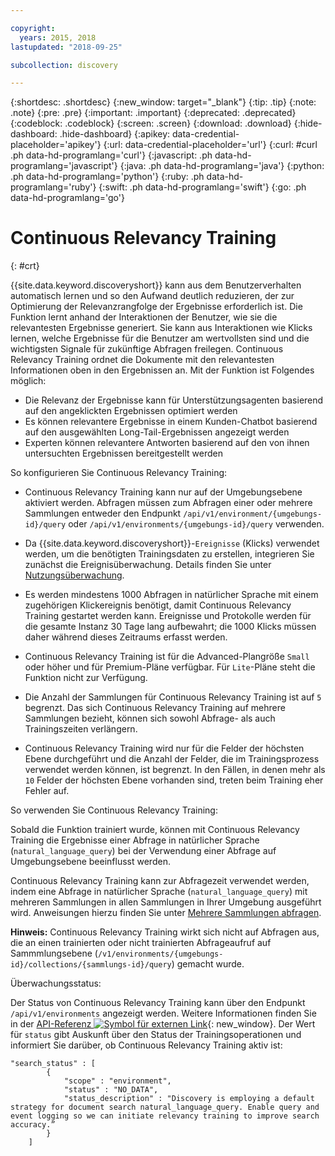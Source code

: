 ```yaml
---

copyright:
  years: 2015, 2018
lastupdated: "2018-09-25"

subcollection: discovery

---
```


{:shortdesc: .shortdesc}
{:new_window: target="_blank"}
{:tip: .tip}
{:note: .note}
{:pre: .pre}
{:important: .important}
{:deprecated: .deprecated}
{:codeblock: .codeblock}
{:screen: .screen}
{:download: .download}
{:hide-dashboard: .hide-dashboard}
{:apikey: data-credential-placeholder='apikey'} 
{:url: data-credential-placeholder='url'}
{:curl: #curl .ph data-hd-programlang='curl'}
{:javascript: .ph data-hd-programlang='javascript'}
{:java: .ph data-hd-programlang='java'}
{:python: .ph data-hd-programlang='python'}
{:ruby: .ph data-hd-programlang='ruby'}
{:swift: .ph data-hd-programlang='swift'}
{:go: .ph data-hd-programlang='go'}

# Continuous Relevancy Training
{: #crt}

{{site.data.keyword.discoveryshort}} kann aus dem Benutzerverhalten automatisch lernen und so den Aufwand deutlich reduzieren, der zur Optimierung der Relevanzrangfolge der Ergebnisse erforderlich ist. Die Funktion lernt anhand der Interaktionen der Benutzer, wie sie die relevantesten Ergebnisse generiert. Sie kann aus Interaktionen wie Klicks lernen, welche Ergebnisse für die Benutzer am wertvollsten sind und die wichtigsten Signale für zukünftige Abfragen freilegen. Continuous Relevancy Training ordnet die Dokumente mit den relevantesten Informationen oben in den Ergebnissen an. Mit der Funktion ist Folgendes möglich:

- Die Relevanz der Ergebnisse kann für Unterstützungsagenten basierend auf den angeklickten Ergebnissen optimiert werden
- Es können relevantere Ergebnisse in einem Kunden-Chatbot basierend auf den ausgewählten Long-Tail-Ergebnissen angezeigt werden 
- Experten können relevantere Antworten basierend auf den von ihnen untersuchten Ergebnissen bereitgestellt werden

So konfigurieren Sie Continuous Relevancy Training:

- Continuous Relevancy Training kann nur auf der Umgebungsebene aktiviert werden. Abfragen müssen zum Abfragen einer oder mehrere Sammlungen entweder den Endpunkt `/api/v1/environment/{umgebungs-id}/query` oder `/api/v1/environments/{umgebungs-id}/query` verwenden.
- Da {{site.data.keyword.discoveryshort}}-`Ereignisse` (Klicks) verwendet werden, um die benötigten Trainingsdaten zu erstellen, integrieren Sie zunächst die Ereignisüberwachung. Details finden Sie unter [Nutzungsüberwachung](/docs/services/discovery?topic=discovery-usage#usage).

- Es werden mindestens 1000 Abfragen in natürlicher Sprache mit einem zugehörigen Klickereignis benötigt, damit Continuous Relevancy Training gestartet werden kann. Ereignisse und Protokolle werden für die gesamte Instanz 30 Tage lang aufbewahrt; die 1000 Klicks müssen daher während dieses Zeitraums erfasst werden.
- Continuous Relevancy Training ist für die Advanced-Plangröße `Small` oder höher und für Premium-Pläne verfügbar. Für `Lite`-Pläne steht die Funktion nicht zur Verfügung.
- Die Anzahl der Sammlungen für Continuous Relevancy Training ist auf `5` begrenzt. Das sich Continuous Relevancy Training auf mehrere Sammlungen bezieht, können sich sowohl Abfrage- als auch Trainingszeiten verlängern.
- Continuous Relevancy Training wird nur für die Felder der höchsten Ebene durchgeführt und die Anzahl der Felder, die im Trainingsprozess verwendet werden können, ist begrenzt. In den Fällen, in denen mehr als `10` Felder der höchsten Ebene vorhanden sind, treten beim Training eher Fehler auf. 

So verwenden Sie Continuous Relevancy Training:

Sobald die Funktion trainiert wurde, können mit Continuous Relevancy Training die Ergebnisse einer Abfrage in natürlicher Sprache (`natural_language_query`) bei der Verwendung einer Abfrage auf Umgebungsebene beeinflusst werden. 

Continuous Relevancy Training kann zur Abfragezeit verwendet werden, indem eine Abfrage in natürlicher Sprache (`natural_language_query`) mit mehreren Sammlungen in allen Sammlungen in Ihrer Umgebung ausgeführt wird. Anweisungen hierzu finden Sie unter [Mehrere Sammlungen abfragen](/docs/services/discovery?topic=discovery-query-concepts#multiple-collections). 

**Hinweis:** Continuous Relevancy Training wirkt sich nicht auf Abfragen aus, die an einen trainierten oder nicht trainierten Abfrageaufruf auf Sammmlungsebene (`/v1/environments/{umgebungs-id}/collections/{sammlungs-id}/query`) gemacht wurde. 

Überwachungsstatus:

Der Status von Continuous Relevancy Training kann über den Endpunkt `/api/v1/environments` angezeigt werden. Weitere Informationen finden Sie in der [API-Referenz ![Symbol für externen Link](../../icons/launch-glyph.svg "Symbol für externen Link")](https://{DomainName}/apidocs/discovery#get-environment-info){: new_window}. Der Wert für `status` gibt Auskunft über den Status der Trainingsoperationen und informiert Sie darüber, ob Continuous Relevancy Training aktiv ist:

```
"search_status" : [
        {
            "scope" : "environment",
            "status" : "NO_DATA",
            "status_description" : "Discovery is employing a default strategy for document search natural_language_query. Enable query and event logging so we can initiate relevancy training to improve search accuracy.”
        }
    ]
```
